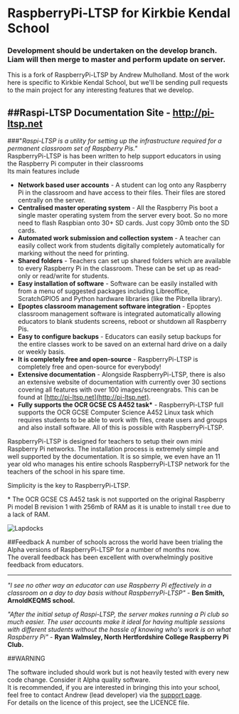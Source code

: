 RaspberryPi-LTSP for Kirkbie Kendal School
================

### Development should be undertaken on the develop branch. Liam will then merge to master and perform update on server.

This is a fork of RaspberryPi-LTSP by Andrew Mulholland. Most of the work here is specific to Kirkbie Kendal School, but we'll be sending pull requests to the main project for any interesting features that we develop.
      
##Raspi-LTSP Documentation Site - http://pi-ltsp.net   
------   
###"*Raspi-LTSP is a utility for setting up the infrastructure required for a permanent classroom set of Raspberry Pis."*    
RaspberryPi-LTSP is has been written to help support educators in using the Raspberry Pi computer in their classrooms   
Its main features include
- **Network based user accounts** - A student can log onto any Raspberry Pi in the classroom and have access to their files. Their files are stored centrally on the server.
- **Centralised master operating system** - All the Raspberry Pis boot a single master operating system from the server every boot. So no more need to flash Raspbian onto 30+ SD cards. Just copy 30mb onto the SD cards.
- **Automated work submission and collection system** - A teacher can easily collect work from students digitally completely automatically for marking without the need for printing.
- **Shared folders** - Teachers can set up shared folders which are available to every Raspberry Pi in the classroom. These can be set up as read-only or read/write for students.   
- **Easy installation of software** - Software can be easily installed with from a menu of suggested packages including Libreoffice, ScratchGPIO5 and Python hardware libraries (like the Pibrella library).  
- **Epoptes classroom management software integration** - Epoptes classroom management software is integrated automatically allowing educators to blank students screens, reboot or shutdown all Raspberry Pis.
- **Easy to configure backups** - Educators can easily setup backups for the entire classes work to be saved on an external hard drive on a daily or weekly basis.   
- **It is completely free and open-source** - RaspberryPi-LTSP is completely free and open-source for everybody!   
- **Extensive documentation** - Alongside RaspberryPi-LTSP, there is also an extensive website of documentation with currently over 30 sections covering all features with over 100 images/screengrabs. This can be found at [http://pi-ltsp.net](http://pi-ltsp.net).   
- **Fully supports the OCR GCSE CS A452 task\*** - RaspberryPi-LTSP full supports the OCR GCSE Computer Science A452 Linux task which requires students to be able to work with files, create users and groups and also install software. All of this is possible with RaspberryPi-LTSP.   
     
          
RaspberryPi-LTSP is designed for teachers to setup their own mini Raspberry Pi networks. 
The installation process is extremely simple and well supported by the documentation. 
It is so simple, we even have an 11 year old who manages his entire schools RaspberryPi-LTSP network for the teachers of the school in his spare time.      
   
Simplicity is the key to RaspberryPi-LTSP.   

\* The OCR GCSE CS A452 task is not supported on the original Raspberry Pi model B revision 1 with 256mb of RAM as it is unable to install ```tree``` due to a lack of RAM.

![Lapdocks](images/lapdock-ltsp.jpg)

##Feedback
A number of schools across the world have been trialing the Alpha versions of RaspberryPi-LTSP for a number of months now.   
The overall feedback has been excellent with overwhelmingly positive feedback from educators.   

----
   
*"I see no other way an educator can use Raspberry Pi effectively in a classroom on a day to day basis without RaspberryPi-LTSP"* - **Ben Smith, ArnoldKEQMS school.**   

*"After the initial setup of Raspi-LTSP, the server makes running a Pi club so much easier. The user accounts make it ideal for having multiple sessions with different students without the hassle of knowing who's work is on what Raspberry Pi"* - **Ryan Walmsley, North Hertfordshire College
Raspberry Pi Club.**


##WARNING

The software included should work but is not heavily tested with every new code change. Consider it Alpha quality software.   
It is recommended, if you are interested in bringing this into your school, feel free to contact Andrew (lead developer) via the [support page](http://pi-ltsp.net/support.html).  
For details on the licence of this project, see the LICENCE file.
